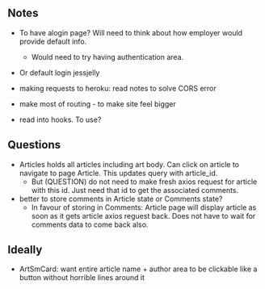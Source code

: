 ## Notes
- To have  alogin page? Will need to think about how employer would provide default info.
  - Would need to try having authentication area.
- Or default login jessjelly

- making requests to heroku: read notes to solve CORS error

- make most of routing - to make site feel bigger

- read into hooks. To use?

## Questions
- Articles holds all articles including art body. Can click on article to navigate to page Article. This updates query with article\_id.
  - But (QUESTION) do not need to make fresh axios request for article with this id. Just need that id to get the associated comments.
- better to store comments in Article state or Comments state?
  - In favour of storing in Comments: Article page will display article as soon as it gets article axios reguest back. Does not have to wait for comments data to come back also.

## Ideally
- ArtSmCard: want entire article name + author area to be clickable like a button without horrible lines around it
